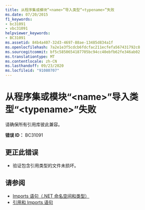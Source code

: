 ```yaml
---
title: 从程序集或模块“<name>”导入类型“<typename>”失败
ms.date: 07/20/2015
f1_keywords:
- bc31091
- vbc31091
helpviewer_keywords:
- BC31091
ms.assetid: 84b4a407-32d3-4697-88ae-13485d834a1f
ms.openlocfilehash: 7a2e1e3f5cdcb6fdcfac211ecfefa567431792c8
ms.sourcegitcommit: bf5c5850654187705bc94cc40ebfb62fe346ab02
ms.translationtype: MT
ms.contentlocale: zh-CN
ms.lasthandoff: 09/23/2020
ms.locfileid: "91080707"
---
```

# <a name="import-of-type-typename-from-assembly-or-module-name-failed"></a>从程序集或模块“\<name>”导入类型“\<typename>”失败

请确保所有引用库彼此兼容。  
  
 **错误 ID：** BC31091  
  
## <a name="to-correct-this-error"></a>更正此错误  
  
- 验证包含引用类型的文件未损坏。  
  
## <a name="see-also"></a>请参阅

- [Imports 语句（.NET 命名空间和类型）](../language-reference/statements/imports-statement-net-namespace-and-type.md)
- [引用和 Imports 语句](../programming-guide/program-structure/references-and-the-imports-statement.md)
